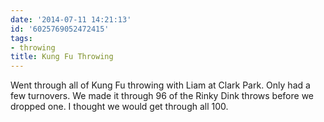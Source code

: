 ```yaml
---
date: '2014-07-11 14:21:13'
id: '6025769052472415'
tags:
- throwing
title: Kung Fu Throwing
---
```


Went through all of Kung Fu throwing with Liam at Clark Park. Only had a few turnovers. We made it through 96 of the Rinky Dink throws before we dropped one. I thought we would get through all 100. 
